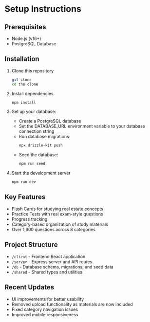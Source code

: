 # Setup Instructions

## Prerequisites
- Node.js (v16+)
- PostgreSQL Database

## Installation

1. Clone this repository
   ```bash
   git clone 
   cd the clone
   ```

2. Install dependencies
   ```bash
   npm install
   ```

3. Set up your database:
   - Create a PostgreSQL database
   - Set the DATABASE_URL environment variable to your database connection string
   - Run database migrations:
     ```bash
     npx drizzle-kit push
     ```
   - Seed the database:
     ```bash
     npm run seed
     ```

4. Start the development server
   ```bash
   npm run dev
   ```

## Key Features
- Flash Cards for studying real estate concepts
- Practice Tests with real exam-style questions
- Progress tracking
- Category-based organization of study materials
- Over 1,600 questions across 8 categories

## Project Structure

- `/client` - Frontend React application
- `/server` - Express server and API routes
- `/db` - Database schema, migrations, and seed data
- `/shared` - Shared types and utilities

## Recent Updates
- UI improvements for better usability
- Removed upload functionality as materials are now included
- Fixed category navigation issues
- Improved mobile responsiveness
